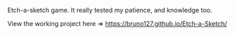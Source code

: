 Etch-a-sketch game. It really tested my patience, and knowledge too. 

View the working project here => https://bruno127.github.io/Etch-a-Sketch/
